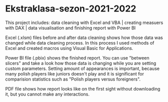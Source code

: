 # Ekstraklasa-sezon-2021-2022
This project includes: data cleaning with Excel and VBA | creating measuers with DAX | data visualisation and finishing report with Power BI

Excel (.xlsm) files before and after data cleaning shows how those data was changed while data cleaning process. In this process I used methods of Excel and
created macros using Visual Basic for Applications. 

Power BI file (.pbix) shows the finished report. You can use "between slicers" and take a look how those data is changing while you are setting custom parameters.
Setting amount of appearances is important, because many polish players like juniors doesn't play and it is significant for comparision statistics 
such as "Polish players versus foreigners".

PDF file shows how report looks like on the first sight without downloading it, but you cannot make any interactions.

